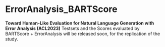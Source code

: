 # ErrorAnalysis_BARTScore
<b>Toward Human-Like Evaluation for Natural Language Generation with Error Analysis (ACL2023)</b>
Testsets and the Scores evaluated by BARTScore + ErrorAnalysis will be released soon, for the replication of the study.
